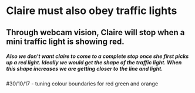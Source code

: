# Claire must also obey traffic lights

## Through webcam vision, Claire will stop when a mini traffic light is showing red. 

##### Also we don't want claire to come to a complete stop once she first picks up a red light. Ideally we would get the shape of the traffic light. When this shape increases we are getting closer to the line and light.

#30/10/17 - tuning colour boundaries for red green and orange
